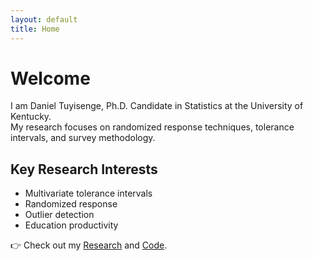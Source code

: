 ```yaml
---
layout: default
title: Home
---
```


# Welcome

I am Daniel Tuyisenge, Ph.D. Candidate in Statistics at the University of Kentucky.  
My research focuses on randomized response techniques, tolerance intervals, and survey methodology.

## Key Research Interests
- Multivariate tolerance intervals  
- Randomized response  
- Outlier detection  
- Education productivity  

👉 Check out my [Research](/research) and [Code](/code).
